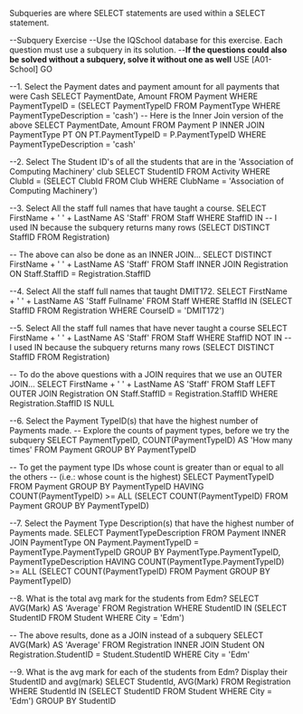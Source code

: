 Subqueries are where SELECT statements are used within a SELECT statement.

--Subquery Exercise
--Use the IQSchool database for this exercise. Each question must use a subquery in its solution.
--**If the questions could also be solved without a subquery, solve it without one as well**
USE [A01-School]
GO

--1. Select the Payment dates and payment amount for all payments that were Cash
SELECT PaymentDate, Amount
FROM   Payment
WHERE  PaymentTypeID = 
    (SELECT PaymentTypeID
     FROM   PaymentType
     WHERE  PaymentTypeDescription = 'cash')
-- Here is the Inner Join version of the above
SELECT PaymentDate, Amount
FROM   Payment P
    INNER JOIN PaymentType PT
            ON PT.PaymentTypeID = P.PaymentTypeID
WHERE  PaymentTypeDescription = 'cash'


--2. Select The Student ID's of all the students that are in the 'Association of Computing Machinery' club
SELECT	StudentID
FROM	Activity
WHERE	ClubId =
	(SELECT	ClubId
	 FROM   Club
	 WHERE  ClubName = 'Association of Computing Machinery')

--3. Select All the staff full names that have taught a course.
SELECT FirstName + ' ' + LastName AS 'Staff'
FROM   Staff
WHERE  StaffID IN -- I used IN because the subquery returns many rows
    (SELECT DISTINCT StaffID FROM Registration)

-- The above can also be done as an INNER JOIN...
SELECT DISTINCT FirstName + ' ' + LastName AS 'Staff'
FROM Staff
    INNER JOIN Registration
        ON Staff.StaffID = Registration.StaffID 


--4. Select All the staff full names that taught DMIT172.
SELECT	FirstName + ' ' + LastName AS 'Staff Fullname'
FROM	Staff
WHERE	StaffId IN
	(SELECT StaffID
	 FROM   Registration
	 WHERE  CourseID = 'DMIT172')

--5. Select All the staff full names that have never taught a course
SELECT FirstName + ' ' + LastName AS 'Staff'
FROM   Staff
WHERE  StaffID NOT IN -- I used IN because the subquery returns many rows
    (SELECT DISTINCT StaffID FROM Registration)

-- To do the above questions with a JOIN requires that we use an OUTER JOIN...
SELECT FirstName + ' ' + LastName AS 'Staff'
FROM   Staff
    LEFT OUTER JOIN Registration
        ON Staff.StaffID = Registration.StaffID
WHERE Registration.StaffID IS NULL

--6. Select the Payment TypeID(s) that have the highest number of Payments made.
-- Explore the counts of payment types, before we try the subquery
SELECT  PaymentTypeID, COUNT(PaymentTypeID) AS 'How many times'
FROM    Payment
GROUP BY PaymentTypeID

-- To get the payment type IDs whose count is greater than or equal to all the others
-- (i.e.: whose count is the highest)
SELECT  PaymentTypeID
FROM    Payment
GROUP BY PaymentTypeID
HAVING COUNT(PaymentTypeID)  >= ALL (SELECT COUNT(PaymentTypeID)
                                     FROM Payment 
                                     GROUP BY PaymentTypeID)

--7. Select the Payment Type Description(s) that have the highest number of Payments made.
SELECT PaymentTypeDescription
FROM   Payment 
    INNER JOIN PaymentType 
        ON Payment.PaymentTypeID = PaymentType.PaymentTypeID
GROUP BY PaymentType.PaymentTypeID, PaymentTypeDescription 
HAVING COUNT(PaymentType.PaymentTypeID) >= ALL (SELECT COUNT(PaymentTypeID)
                                                FROM Payment 
                                                GROUP BY PaymentTypeID)

--8. What is the total avg mark for the students from Edm?
SELECT AVG(Mark) AS 'Average'
FROM   Registration 
WHERE  StudentID IN (SELECT StudentID FROM Student WHERE City = 'Edm')

-- The above results, done as a JOIN instead of a subquery
SELECT AVG(Mark) AS 'Average'
FROM   Registration 
    INNER JOIN Student
        ON Registration.StudentID = Student.StudentID
WHERE City = 'Edm'

--9. What is the avg mark for each of the students from Edm? Display their StudentID and avg(mark)
SELECT	StudentId, AVG(Mark)
FROM	Registration
WHERE	StudentId IN (SELECT StudentID FROM Student WHERE City = 'Edm')
GROUP BY StudentID
